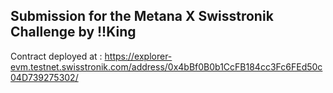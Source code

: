 ## Submission for the Metana X Swisstronik Challenge by !!King

Contract deployed at : https://explorer-evm.testnet.swisstronik.com/address/0x4bBf0B0b1CcFB184cc3Fc6FEd50c04D739275302/
